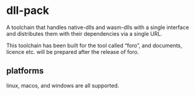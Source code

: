 # dll-pack

A toolchain that handles native-dlls and wasm-dlls with a single interface and distributes them with their dependencies via a single URL.

This toolchain has been built for the tool called “foro”, and documents, licence etc. will be prepared after the release of foro.

## platforms

linux, macos, and windows are all supported.
